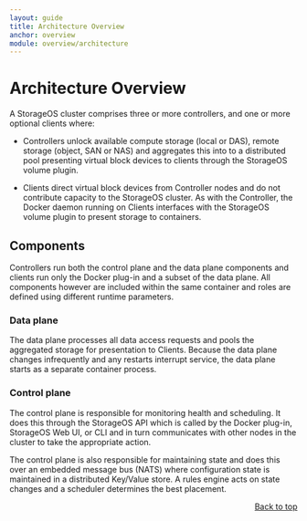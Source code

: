 ```yaml
---
layout: guide
title: Architecture Overview
anchor: overview
module: overview/architecture
---
```


# <a name="top"></a> Architecture Overview

A StorageOS cluster comprises three or more controllers, and one or more optional clients where:

* Controllers unlock available compute storage (local or DAS), remote storage (object, SAN or NAS) and aggregates this into to a distributed pool presenting virtual block devices to clients through the StorageOS volume plugin.

* Clients direct virtual block devices from Controller nodes and do not contribute capacity to the StorageOS cluster.  As with the Controller, the Docker daemon running on Clients interfaces with the StorageOS volume plugin to present storage to containers.

## Components
Controllers run both the control plane and the data plane components and clients run only the Docker plug-in and a subset of the data plane.  All components however are included within the same container and roles are defined using different runtime parameters.

### Data plane
The data plane processes all data access requests and pools the aggregated storage for presentation to Clients.  Because the data plane changes infrequently and any restarts interrupt service, the data plane starts as a separate container process.

### Control plane
The control plane is responsible for monitoring health and scheduling.  It does this through the StorageOS API which is called by the Docker plug-in, StorageOS Web UI, or CLI and in turn communicates with other nodes in the cluster to take the appropriate action.

The control plane is also responsible for maintaining state and does this over an embedded message bus (NATS) where configuration state is maintained in a distributed Key/Value store.  A rules engine acts on state changes and a scheduler determines the best placement.

<div style="text-align: right"> <a href="#top"> Back to top </a> </div>
